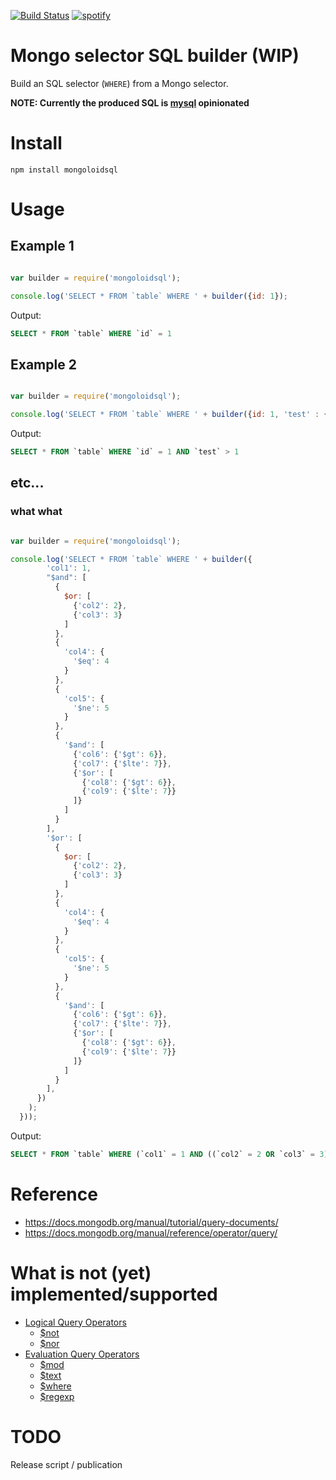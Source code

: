 [![Build Status](https://travis-ci.org/AubreyHewes/mongoloidsql.svg?branch=master)](https://travis-ci.org/AubreyHewes/mongoloidsql)
[![spotify](https://img.shields.io/badge/spotify-devo-brightgreen.svg)](https://open.spotify.com/track/4HdH7cuu0K7w8qNu16g7gg?si=sg0KZJ34RxSqLF7NCRxtUA)

# Mongo selector SQL builder (WIP)

Build an SQL selector (`WHERE`) from a Mongo selector.

**NOTE: Currently the produced SQL is [mysql](http://dev.mysql.com/doc/refman/en/select.html) opinionated**

# Install

    npm install mongoloidsql

# Usage

## Example 1
````javascript

var builder = require('mongoloidsql');

console.log('SELECT * FROM `table` WHERE ' + builder({id: 1});
````

Output:

````sql
SELECT * FROM `table` WHERE `id` = 1
````

## Example 2
````javascript

var builder = require('mongoloidsql');

console.log('SELECT * FROM `table` WHERE ' + builder({id: 1, 'test' : { '$gt': 1}});
````

Output:

````sql
SELECT * FROM `table` WHERE `id` = 1 AND `test` > 1
````

## etc...

### what what
````javascript

var builder = require('mongoloidsql');

console.log('SELECT * FROM `table` WHERE ' + builder({
        'col1': 1,
        "$and": [
          {
            $or: [
              {'col2': 2},
              {'col3': 3}
            ]
          },
          {
            'col4': {
              '$eq': 4
            }
          },
          {
            'col5': {
              '$ne': 5
            }
          },
          {
            '$and': [
              {'col6': {'$gt': 6}},
              {'col7': {'$lte': 7}},
              {'$or': [
                {'col8': {'$gt': 6}},
                {'col9': {'$lte': 7}}
              ]}
            ]
          }
        ],
        '$or': [
          {
            $or: [
              {'col2': 2},
              {'col3': 3}
            ]
          },
          {
            'col4': {
              '$eq': 4
            }
          },
          {
            'col5': {
              '$ne': 5
            }
          },
          {
            '$and': [
              {'col6': {'$gt': 6}},
              {'col7': {'$lte': 7}},
              {'$or': [
                {'col8': {'$gt': 6}},
                {'col9': {'$lte': 7}}
              ]}
            ]
          }
        ],
      })
    );
  }));

````

Output:

````sql
SELECT * FROM `table` WHERE (`col1` = 1 AND ((`col2` = 2 OR `col3` = 3) AND `col4` = 4 AND `col5` != 5 AND (`col6` > 6 AND `col7` <= 7 AND (`col8` > 6 OR `col9` <= 7))) AND ((`col2` = 2 OR `col3` = 3) OR `col4` = 4 OR `col5` != 5 OR (`col6` > 6 AND `col7` <= 7 AND (`col8` > 6 OR `col9` <= 7))))
````

# Reference

 * https://docs.mongodb.org/manual/tutorial/query-documents/
 * https://docs.mongodb.org/manual/reference/operator/query/

# What is not (yet) implemented/supported

 * [Logical Query Operators](https://docs.mongodb.org/manual/reference/operator/query-logical/)
    * [$not](https://docs.mongodb.org/manual/reference/operator/query/not/#op._S_not)
    * [$nor](https://docs.mongodb.org/manual/reference/operator/query/nor/#op._S_nor)
 * [Evaluation Query Operators](https://docs.mongodb.org/manual/reference/operator/query-evaluation/)
    * [$mod](https://docs.mongodb.org/manual/reference/operator/query/mod/#op._S_mod)
    * [$text](https://docs.mongodb.org/manual/reference/operator/query/text/#op._S_text)
    * [$where](https://docs.mongodb.org/manual/reference/operator/query/where/#op._S_where)
    * [$regexp](https://docs.mongodb.com/manual/reference/operator/query/regex/#op._S_regex)

# TODO

Release script / publication
